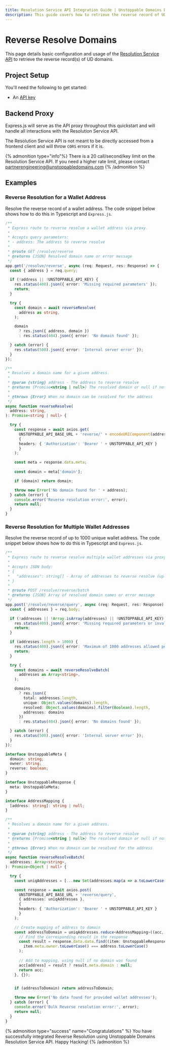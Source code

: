 ```yaml
---
title: Resolution Service API Integration Guide | Unstoppable Domains Developer Portal
description: This guide covers how to retrieve the reverse record of UD domains using the Resolution Service API.
---
```


# Reverse Resolve Domains

This page details basic configuration and usage of the [Resolution Service API](https://docs.unstoppabledomains.com/openapi/resolution/) to retrieve the reverse record(s) of UD domains.

## Project Setup

You'll need the following to get started:

- An [API key](https://docs.unstoppabledomains.com/resolution/quickstart/retrieve-an-api-key/)

## Backend Proxy

Express.js will serve as the API proxy throughout this quickstart and will handle all interactions with the Resolution Service API.

The Resolution Service API is not meant to be directly accessed from a frontend client and will throw `CORS` errors if it is. 

{% admonition type="info"%}
There is a 20 call/second/key limit on the Resolution Service API. If you need a higher rate limit, please contact partnerengineering@unstoppabledomains.com
{% /admonition %}

## Examples

### Reverse Resolution for a Wallet Address

Resolve the reverse record of a wallet address. The code snippet below shows how to do this in Typescript and `Express.js`.

```typescript
/**
 * Express route to reverse resolve a wallet address via proxy.
 * 
 * Accepts query parameters:
 * - address: The address to reverse resolve
 * 
 * @route GET /resolve/reverse
 * @returns {JSON} Resolved domain name or error message
 */
app.get('/resolve/reverse', async (req: Request, res: Response) => {
  const { address } = req.query;

  if (!address || !UNSTOPPABLE_API_KEY) {
    res.status(400).json({ error: 'Missing required parameters' });
    return;
  }

  try {
    const domain = await reverseResolve(
      address as string, 
    );

    domain 
      ? res.json({ address, domain })
      : res.status(404).json({ error: 'No domain found' });

  } catch (error) {
    res.status(500).json({ error: 'Internal server error' });
  }
});

/**
 * Resolves a domain name for a given address.
 * 
 * @param {string} address - The address to reverse resolve
 * @returns {Promise<string | null>} The resolved domain or null if not found
 * 
 * @throws {Error} When no domain can be resolved for the address
 */
async function reverseResolve(
  address: string, 
): Promise<string | null> {

  try {
    const response = await axios.get(
      UNSTOPPABLE_API_BASE_URL + 'reverse/' + encodeURIComponent(address), 
      {
      headers: { 'Authorization': 'Bearer ' + UNSTOPPABLE_API_KEY }
      }
    );

    const meta = response.data.meta;
      
    const domain = meta['domain'];

    if (domain) return domain;

    throw new Error('No domain found for ' + address);
  } catch (error) {
    console.error('Reverse resolution error:', error);
    return null;
  }
}
```

### Reverse Resolution for Multiple Wallet Addresses

Resolve the reverse record of up to 1000 unique wallet address. The code snippet below shows how to do this in Typescript and `Express.js`.

```typescript
/**
 * Express route to reverse resolve multiple wallet addresses via proxy.
 * 
 * Accepts JSON body:
 * {
 *   "addresses": string[] - Array of addresses to reverse resolve (up to 1000)
 * }
 * 
 * @route POST /resolve/reverse/batch
 * @returns {JSON} Array of resolved domain names or error message
 */
app.post('/resolve/reverse/query', async (req: Request, res: Response) => {
  const { addresses } = req.body;

  if (!addresses || !Array.isArray(addresses) || !UNSTOPPABLE_API_KEY) {
    res.status(400).json({ error: 'Missing required parameters or invalid format' });
    return;
  }

  if (addresses.length > 1000) {
    res.status(400).json({ error: 'Maximum of 1000 addresses allowed per request' });
    return;
  }

  try {
    const domains = await reverseResolveBatch(
      addresses as Array<string>, 
    );

    domains 
      ? res.json({
        total: addresses.length,
        unique: Object.values(domains).length,
        resolved: Object.values(domains).filter(Boolean).length,
        addresses: domains
      })
      : res.status(404).json({ error: 'No domains found' });

  } catch (error) {
    res.status(500).json({ error: 'Internal server error' });
  }
});

interface UnstoppableMeta {
  domain: string;
  owner: string;
  reverse: boolean;
}

interface UnstoppableResponse {
  meta: UnstoppableMeta;
}

interface AddressMapping {
  [address: string]: string | null;
}

/**
 * Resolves a domain name for a given address.
 * 
 * @param {string} address - The address to reverse resolve
 * @returns {Promise<string | null>} The resolved domain or null if not found
 * 
 * @throws {Error} When no domain can be resolved for the address
 */
async function reverseResolveBatch(
  addresses: Array<string>, 
): Promise<Object | null> {

  try {
    const uniqAddresses = [...new Set(addresses.map(a => a.toLowerCase()))];

    const response = await axios.post(
      UNSTOPPABLE_API_BASE_URL + 'reverse/query', 
      { addresses: uniqAddresses },
      {
      headers: { 'Authorization': 'Bearer ' + UNSTOPPABLE_API_KEY }
      }
    );

    // Create mapping of address to domain
    const addressToDomain = uniqAddresses.reduce<AddressMapping>((acc, address) => {
      // Find the corresponding result in the response
      const result = response.data.data.find((item: UnstoppableResponse) => 
        item.meta.owner.toLowerCase() === address.toLowerCase()
      );
      
      // Add to mapping, using null if no domain was found
      acc[address] = result ? result.meta.domain : null;
      return acc;
    }, {});


    if (addressToDomain) return addressToDomain;

    throw new Error('No data found for provided wallet addresses');
  } catch (error) {
    console.error('Bulk Reverse resolution error:', error);
    return null;
  }
}
```

{% admonition type="success" name="Congratulations" %}
You have successfully integrated Reverse Resolution using Unstoppable Domains Resolution Service API. Happy Hacking!
{% /admonition %}


